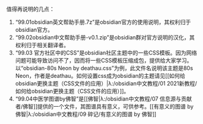 值得再说明的几点：
1. “99.01obsidian英文帮助手册.7z”是obsidian官方的使用说明，其权利归于obsidian官方。
2. “99.02obsidian中文帮助手册-v0.1.zip”是obsidian群对官方说明的汉化，其权利归于相关翻译者。
3. “99.03 官方社区中的CSS”是obsidian社区主题中的一些CSS模板。因为网络问题可能导致访问不了，因而将一些CSS模板压缩成包，提供给大家学习。以“obsidian-80s Neon by deathau.css”为例，此文件名说明该主题是80s Neon，作者是deathau。如何设置css成为obsidian的主题请见[[如何给obsidian更换主题（CSS文件的应用）|λ:/obsidian中文教程/01 2021新教程/如何给obsidian更换主题（CSS文件的应用）]]。
4. “99.04中医学图谱by佛智”是[[佛智|λ:/obsidian中文教程/07 信息源与贡献者/佛智]]提供的一个文件，其图谱具有意义，可供参考。[[有意义的图谱 by 佛智|λ:/obsidian中文教程/09 碎记/有意义的图谱 by 佛智]]
